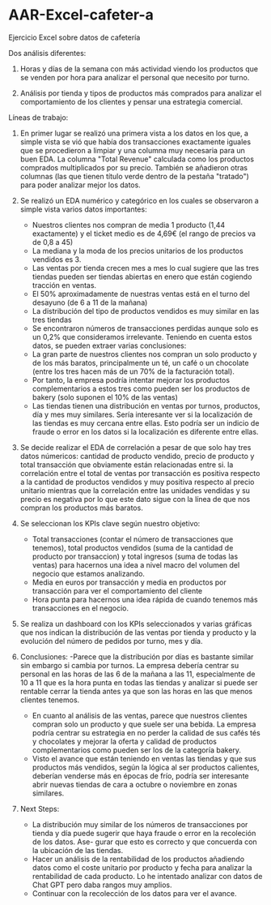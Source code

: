 # AAR-Excel-cafeter-a
Ejercicio Excel sobre datos de cafetería

Dos análisis diferentes:
1. Horas y días de la semana con más actividad viendo los productos que se venden por hora para analizar el personal que necesito por turno.

2. Análisis por tienda y tipos de productos más comprados para analizar el comportamiento de los clientes y pensar una estrategia comercial.


Líneas de trabajo:

1. En primer lugar se realizó una primera vista a los datos en los que, a simple vista se vió que había dos transacciones exactamente 
iguales que se procedieron a limpiar y una columna muy necesaria para un buen EDA. La columna "Total Revenue" calculada como los productos
comprados multiplicados por su precio. También se añadieron otras columnas (las que tienen título verde dentro de la pestaña "tratado") para
poder analizar mejor los datos.

2. Se realizó un EDA numérico y categórico en los cuales se observaron a simple vista varios datos importantes: 
	- Nuestros clientes nos compran de media 1 producto (1,44 exactamente) y el ticket medio es de 4,69€ (el rango de precios va de 0,8 a 45)
	- La mediana y la moda de los precios unitarios de los productos vendidos es 3.
	- Las ventas por tienda crecen mes a mes lo cual sugiere que las tres tiendas pueden ser tiendas abiertas en enero que están cogiendo
	  tracción en ventas.
	- El 50% aproximadamente de nuestras ventas está en el turno del desayuno (de 6 a 11 de la mañana)
	- La distribución del tipo de productos vendidos es muy similar en las tres tiendas
	- Se encontraron números de transacciones perdidas aunque solo es un 0,2% que consideramos irrelevante.
   Teniendo en cuenta estos datos, se pueden extraer varias conclusiones:
	- La gran parte de nuestros clientes nos compran un solo producto y de los más baratos, principalmente un té, un café o un chocolate
	  (entre los tres hacen más de un 70% de la facturación total).
	- Por tanto, la empresa podría intentar mejorar los productos complementarios a estos tres como pueden ser los productos de bakery (solo 
	  suponen el 10% de las ventas)
	- Las tiendas tienen una distribución en ventas por turnos, productos, día y mes muy similares. Sería interesante ver si la localización de
	  las tiendas es muy cercana entre ellas. Esto podría ser un indicio de fraude o error en los datos si la localización es diferente entre ellas.

3. Se decide realizar el EDA de correlación a pesar de que solo hay tres datos númericos: cantidad de producto vendido, precio de producto y total transacción
   que obviamente están relacionadas entre si. la correlación entre el total de ventas por transacción es positiva respecto a la cantidad de productos 
   vendidos y muy positiva respecto al precio unitario mientras que la correlación entre las unidades vendidas y su precio es negativa por lo que este dato
   sigue con la línea de que nos compran los productos más baratos.

4. Se seleccionan los KPIs clave según nuestro objetivo:
	- Total transacciones (contar el número de transacciones que tenemos), total productos vendidos (suma de la cantidad de producto por transaccion) y 
          total ingresos (suma de todas las ventas) para hacernos una idea a nivel macro del volumen del negocio que estamos analizando.
	- Media en euros por transacción y media en productos por transacción para ver el comportamiento del cliente 
	- Hora punta para hacernos una idea rápida de cuando tenemos más transacciones en el negocio.

5. Se realiza un dashboard con los KPIs seleccionados y varias gráficas que nos indican la distribución de las ventas por tienda y producto y la evolución del
   número de pedidos por turno, mes y día.

6. Conclusiones:
	-Parece que la distribución por días es bastante similar sin embargo si cambia por turnos. La empresa debería centrar su personal en las horas de las 6 de la
	 mañana a las 11, especialmente de 10 a 11 que es la hora punta en todas las tiendas y analizar si puede ser rentable cerrar la tienda antes ya que son las 
	  horas en las que menos clientes tenemos.
	- En cuanto al análisis de las ventas, parece que nuestros clientes compran solo un producto y que suele ser una bebida. La empresa podría centrar su estrategia
	  en no perder la calidad de sus cafés tés y chocolates y mejorar la oferta y calidad de productos complementarios como pueden ser los de la categoría bakery. 
	- Visto el avance que están teniendo en ventas las tiendas y que sus productos más vendidos, según la lógica al ser productos calientes, deberían venderse más 
	  en épocas de frío, podría ser interesante abrir nuevas tiendas de cara a octubre o noviembre en zonas similares.

7. Next Steps:
	-  La distribución muy similar de los números de transacciones por tienda y día puede sugerir que haya fraude o error en la recoleción de los datos. Ase-
	   gurar que esto es correcto y que concuerda con la ubicación de las tiendas.
	-  Hacer un análisis de la rentabilidad de los productos añadiendo datos como el coste unitario por producto y fecha para analizar la rentabilidad de cada
	   producto. Lo he intentado analizar con datos de Chat GPT pero daba rangos muy amplios. 
	-  Continuar con la recolección de los datos para ver el avance.

